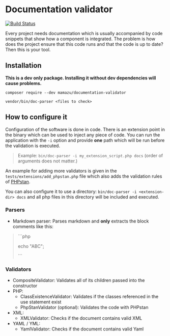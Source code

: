 # Documentation validator
[![Build Status](https://travis-ci.org/mamazu/documentation-parser.svg?branch=master)](https://travis-ci.org/mamazu/documentation-parser)

Every project needs documentation which is usually accompanied by code snippets that show how a component is integrated. The problem is how does the project ensure that this code runs and that the code is up to date? Then this is your tool.

## Installation
**This is a dev only package. Installing it without dev dependencies will cause problems.**

`composer require --dev mamazu/documentation-validator`

`vendor/bin/doc-parser <files to check>`

## How to configure it
Configuration of the software is done in code. There is an extension point in the binary which can be used to inject any piece of code. You can run the application with the `-i` option and provide **one** path which will be run before the validation is executed.
>Example: `bin/doc-parser -i my_extension_script.php docs` (order of arguments does not matter.)

An example for adding more validators is given in the `tests/extensions/add_phpstan.php` file which also adds the validation rules of [PHPstan](https://github.com/phpstan/phpstan).

You can also configure it to use a directory: `bin/doc-parser -i <extension-dir> docs` and all php files in this directory will be included and executed.

### Parsers
* Markdown parser: Parses markdown and **only** extracts the block comments like this:
> \```php
>
>echo "ABC";
>
>\```

### Validators
* CompositeValidator: Validates all of its children passed into the constructor
* PHP:
    * ClassExistenceValidator: Validates if the classes referenced in the use statement exist
    * PhpStanValidator (optional): Validates the code with PHPstan
* XML:
    * XMLValidator: Checks if the document contains valid XML
* YAML / YML:
    * YamlValidator: Checks if the document contains valid Yaml
